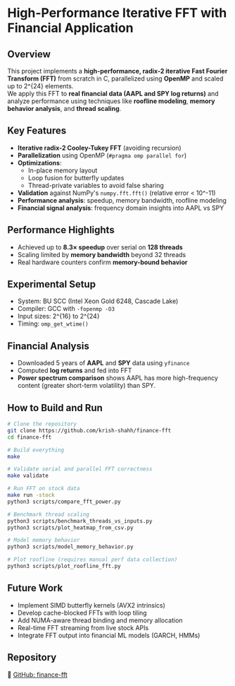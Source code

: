 # High-Performance Iterative FFT with Financial Application

## Overview
This project implements a **high-performance, radix-2 iterative Fast Fourier Transform (FFT)** from scratch in C, parallelized using **OpenMP** and scaled up to 2^{24} elements.  
We apply this FFT to **real financial data (AAPL and SPY log returns)** and analyze performance using techniques like **roofline modeling**, **memory behavior analysis**, and **thread scaling**.

## Key Features
- **Iterative radix-2 Cooley-Tukey FFT** (avoiding recursion)
- **Parallelization** using OpenMP (`#pragma omp parallel for`)
- **Optimizations**:
  - In-place memory layout
  - Loop fusion for butterfly updates
  - Thread-private variables to avoid false sharing
- **Validation** against NumPy's `numpy.fft.fft()` (relative error < 10^-11)
- **Performance analysis**: speedup, memory bandwidth, roofline modeling
- **Financial signal analysis**: frequency domain insights into AAPL vs SPY

## Performance Highlights
- Achieved up to **8.3× speedup** over serial on **128 threads**
- Scaling limited by **memory bandwidth** beyond 32 threads
- Real hardware counters confirm **memory-bound behavior**

## Experimental Setup
- System: BU SCC (Intel Xeon Gold 6248, Cascade Lake)
- Compiler: GCC with `-fopenmp -O3`
- Input sizes: 2^{16} to 2^{24}
- Timing: `omp_get_wtime()`

## Financial Analysis
- Downloaded 5 years of **AAPL** and **SPY** data using `yfinance`
- Computed **log returns** and fed into FFT
- **Power spectrum comparison** shows AAPL has more high-frequency content (greater short-term volatility) than SPY.

## How to Build and Run
```bash
# Clone the repository
git clone https://github.com/krish-shahh/finance-fft
cd finance-fft

# Build everything
make

# Validate serial and parallel FFT correctness
make validate

# Run FFT on stock data
make run -stock
python3 scripts/compare_fft_power.py

# Benchmark thread scaling
python3 scripts/benchmark_threads_vs_inputs.py
python3 scripts/plot_heatmap_from_csv.py

# Model memory behavior
python3 scripts/model_memory_behavior.py

# Plot roofline (requires manual perf data collection)
python3 scripts/plot_roofline_fft.py
```

## Future Work
- Implement SIMD butterfly kernels (AVX2 intrinsics)
- Develop cache-blocked FFTs with loop tiling
- Add NUMA-aware thread binding and memory allocation
- Real-time FFT streaming from live stock APIs
- Integrate FFT output into financial ML models (GARCH, HMMs)

## Repository
🔗 [GitHub: finance-fft](https://github.com/krish-shahh/finance-fft)
